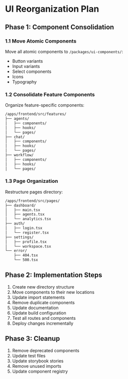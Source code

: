 # UI Reorganization Plan

## Phase 1: Component Consolidation

### 1.1 Move Atomic Components
Move all atomic components to `/packages/ui-components/`:
- Button variants
- Input variants
- Select components
- Icons
- Typography

### 1.2 Consolidate Feature Components
Organize feature-specific components:
```bash
/apps/frontend/src/features/
├── agents/
│   ├── components/
│   ├── hooks/
│   └── pages/
├── chat/
│   ├── components/
│   ├── hooks/
│   └── pages/
├── workflow/
│   ├── components/
│   ├── hooks/
│   └── pages/
```

### 1.3 Page Organization
Restructure pages directory:
```bash
/apps/frontend/src/pages/
├── dashboard/
│   ├── main.tsx
│   ├── agents.tsx
│   └── analytics.tsx
├── auth/
│   ├── login.tsx
│   └── register.tsx
├── settings/
│   ├── profile.tsx
│   └── workspace.tsx
└── error/
    ├── 404.tsx
    └── 500.tsx
```

## Phase 2: Implementation Steps

1. Create new directory structure
2. Move components to their new locations
3. Update import statements
4. Remove duplicate components
5. Update documentation
6. Update build configuration
7. Test all routes and components
8. Deploy changes incrementally

## Phase 3: Cleanup

1. Remove deprecated components
2. Update test files
3. Update storybook stories
4. Remove unused imports
5. Update component registry